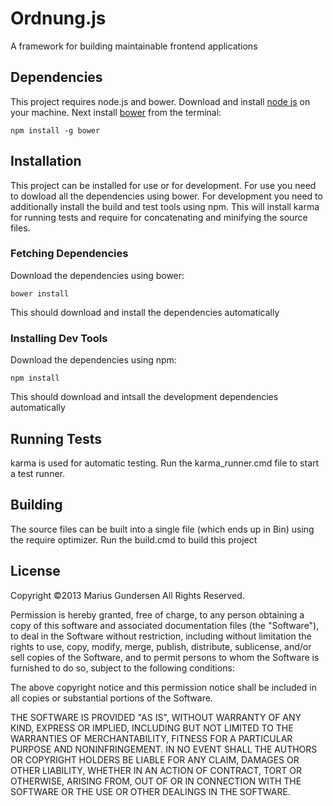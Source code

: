 # Ordnung.js

A framework for building maintainable frontend applications

## Dependencies

This project requires node.js and bower. Download and install [node js](http://www.nodejs.org) on your machine. Next install [bower](https://github.com/bower/bower) from the terminal: 

```shell
npm install -g bower
```

## Installation

This project can be installed for use or for development. For use you need to dowload all the dependencies using bower. For development you need to additionally install the build and test tools using npm. This will install karma for running tests and require for concatenating and minifying the source files.

### Fetching Dependencies

Download the dependencies using bower:

```shell
bower install
```

This should download and install the dependencies automatically

### Installing Dev Tools

Download the dependencies using npm:

```shell
npm install
```

This should download and intsall the development dependencies automatically

## Running Tests

karma is used for automatic testing. Run the karma_runner.cmd file to start a test runner. 

## Building 

The source files can be built into a single file (which ends up in Bin) using the require optimizer. Run the build.cmd to build this project

## License

Copyright ©2013 Marius Gundersen All Rights Reserved.

Permission is hereby granted, free of charge, to any person obtaining a copy of this software and associated documentation files (the "Software"), to deal in the Software without restriction, including without limitation the rights to use, copy, modify, merge, publish, distribute, sublicense, and/or sell copies of the Software, and to permit persons to whom the Software is furnished to do so, subject to the following conditions:

The above copyright notice and this permission notice shall be included in all copies or substantial portions of the Software.

THE SOFTWARE IS PROVIDED "AS IS", WITHOUT WARRANTY OF ANY KIND, EXPRESS OR IMPLIED, INCLUDING BUT NOT LIMITED TO THE WARRANTIES OF MERCHANTABILITY, FITNESS FOR A PARTICULAR PURPOSE AND NONINFRINGEMENT. IN NO EVENT SHALL THE AUTHORS OR COPYRIGHT HOLDERS BE LIABLE FOR ANY CLAIM, DAMAGES OR OTHER LIABILITY, WHETHER IN AN ACTION OF CONTRACT, TORT OR OTHERWISE, ARISING FROM, OUT OF OR IN CONNECTION WITH THE SOFTWARE OR THE USE OR OTHER DEALINGS IN THE SOFTWARE.